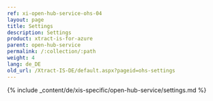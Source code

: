 ```yaml
---
ref: xi-open-hub-service-ohs-04
layout: page
title: Settings
description: Settings
product: xtract-is-for-azure
parent: open-hub-service
permalink: /:collection/:path
weight: 4
lang: de_DE
old_url: /Xtract-IS-DE/default.aspx?pageid=ohs-settings
---
```

{% include _content/de/xis-specific/open-hub-service/settings.md %}
